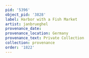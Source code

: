 ```yaml
---
pid: '5396'
object_pid: '3828'
label: Harbor with a Fish Market
artist: janbrueghel
provenance_date:
provenance_location: Germany
provenance_text: Private Collection
collection: provenance
order: '1822'
---
```

